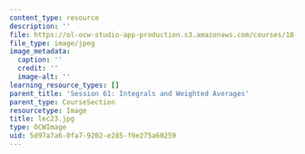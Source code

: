 ```yaml
---
content_type: resource
description: ''
file: https://ol-ocw-studio-app-production.s3.amazonaws.com/courses/18-01sc-single-variable-calculus-fall-2010/5d97a7a60fa79202e285f0e275a60259_lec23.jpg
file_type: image/jpeg
image_metadata:
  caption: ''
  credit: ''
  image-alt: ''
learning_resource_types: []
parent_title: 'Session 61: Integrals and Weighted Averages'
parent_type: CourseSection
resourcetype: Image
title: lec23.jpg
type: OCWImage
uid: 5d97a7a6-0fa7-9202-e285-f0e275a60259
---
```

